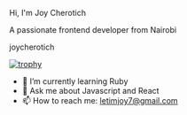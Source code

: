 Hi, I'm Joy Cherotich

A passionate frontend developer from Nairobi

joycherotich

[![trophy](https://github-profile-trophy.vercel.app/?username=joycherotich&theme=onedark)](https://github.com/joycherotich/github-profile-trophy)


- 🌱 I’m currently learning Ruby
- 💬 Ask me about Javascript and React
- 📫 How to reach me: letimjoy7@gmail.com

